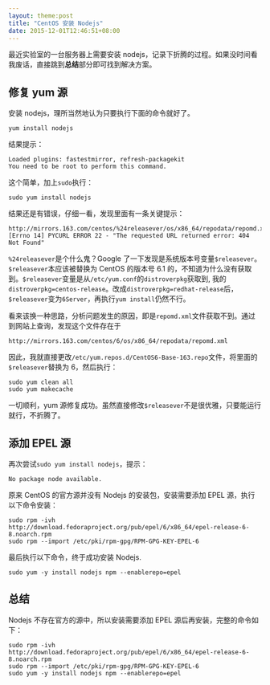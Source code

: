 ```yaml
---
layout: theme:post
title: "CentOS 安装 Nodejs"
date: 2015-12-01T12:46:51+08:00
---
```


最近实验室的一台服务器上需要安装 nodejs，记录下折腾的过程。如果没时间看我废话，直接跳到**总结**部分即可找到解决方案。

## 修复 yum 源

安装 nodejs，理所当然地认为只要执行下面的命令就好了。
```
yum install nodejs
```
结果提示：
```
Loaded plugins: fastestmirror, refresh-packagekit
You need to be root to perform this command.
```
这个简单，加上`sudo`执行：
```
sudo yum install nodejs
```
结果还是有错误，仔细一看，发现里面有一条关键提示：
```
http://mirrors.163.com/centos/%24releasever/os/x86_64/repodata/repomd.xml: [Errno 14] PYCURL ERROR 22 - "The requested URL returned error: 404 Not Found"
```
`%24releasever`是个什么鬼？Google 了一下发现是系统版本号变量`$releasever`。`$releasever`本应该被替换为 CentOS 的版本号 6.1 的，不知道为什么没有获取到。`$releasever`变量是从`/etc/yum.conf`的`distroverpkg`获取到, 我的`distroverpkg=centos-release`。改成`distroverpkg=redhat-release`后，`$releasever`变为`6Server`，再执行`yum install`仍然不行。

看来该换一种思路，分析问题发生的原因，即是`repomd.xml`文件获取不到。通过到网站上查询，发现这个文件存在于
```
http://mirrors.163.com/centos/6/os/x86_64/repodata/repomd.xml
```
因此，我就直接更改`/etc/yum.repos.d/CentOS6-Base-163.repo`文件，将里面的`$releasever`替换为 6，然后执行：
```
sudo yum clean all
sudo yum makecache
```
一切顺利，yum 源修复成功。虽然直接修改`$releasever`不是很优雅，只要能运行就行，不折腾了。


## 添加 EPEL 源

再次尝试`sudo yum install nodejs`，提示：
```
No package node available.
```
原来 CentOS 的官方源并没有 Nodejs 的安装包，安装需要添加 EPEL 源，执行以下命令安装：
```
sudo rpm -ivh http://download.fedoraproject.org/pub/epel/6/x86_64/epel-release-6-8.noarch.rpm
sudo rpm --import /etc/pki/rpm-gpg/RPM-GPG-KEY-EPEL-6
```
最后执行以下命令，终于成功安装 Nodejs.
```
sudo yum -y install nodejs npm --enablerepo=epel
```


## 总结

Nodejs 不存在官方的源中，所以安装需要添加 EPEL 源后再安装，完整的命令如下：
```
sudo rpm -ivh http://download.fedoraproject.org/pub/epel/6/x86_64/epel-release-6-8.noarch.rpm
sudo rpm --import /etc/pki/rpm-gpg/RPM-GPG-KEY-EPEL-6
sudo yum -y install nodejs npm --enablerepo=epel
```
